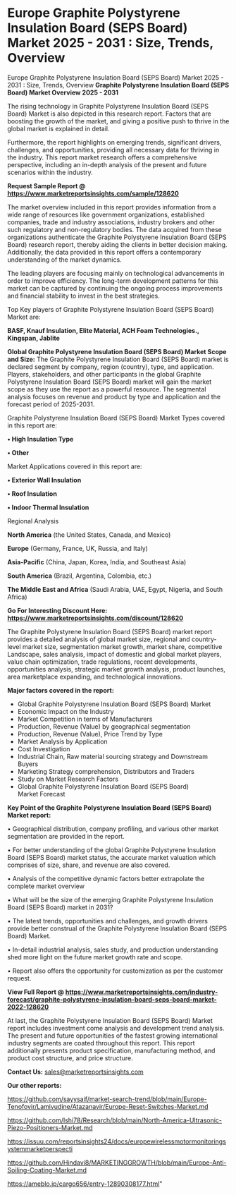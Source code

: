 # Europe Graphite Polystyrene Insulation Board (SEPS Board) Market 2025 - 2031 : Size, Trends, Overview
Europe Graphite Polystyrene Insulation Board (SEPS Board) Market 2025 - 2031 : Size, Trends, Overview
<Strong> Graphite Polystyrene Insulation Board (SEPS Board) Market Overview 2025 - 2031</strong>

The rising technology in Graphite Polystyrene Insulation Board (SEPS Board) Market is also depicted in this research report. Factors that are boosting the growth of the market, and giving a positive push to thrive in the global market is explained in detail.

Furthermore, the report highlights on emerging trends, significant drivers, challenges, and opportunities, providing all necessary data for thriving in the industry. This report market research offers a comprehensive perspective, including an in-depth analysis of the present and future scenarios within the industry.

<strong>Request Sample Report @ <a href=https://www.marketreportsinsights.com/sample/128620>https://www.marketreportsinsights.com/sample/128620</a></strong>

The market overview included in this report provides information from a wide range of resources like government organizations, established companies, trade and industry associations, industry brokers and other such regulatory and non-regulatory bodies. The data acquired from these organizations authenticate the Graphite Polystyrene Insulation Board (SEPS Board) research report, thereby aiding the clients in better decision making. Additionally, the data provided in this report offers a contemporary understanding of the market dynamics.

The leading players are focusing mainly on technological advancements in order to improve efficiency. The long-term development patterns for this market can be captured by continuing the ongoing process improvements and financial stability to invest in the best strategies.

Top Key players of Graphite Polystyrene Insulation Board (SEPS Board) Market are:

<strong>BASF, Knauf Insulation, Elite Material, ACH Foam Technologies., Kingspan, Jablite</strong>

<strong><b>Global Graphite Polystyrene Insulation Board (SEPS Board) Market Scope and Size:</b></strong>
The Graphite Polystyrene Insulation Board (SEPS Board) market is declared segment by company, region (country), type, and application. Players, stakeholders, and other participants in the global Graphite Polystyrene Insulation Board (SEPS Board) market will gain the market scope as they use the report as a powerful resource. The segmental analysis focuses on revenue and product by type and application and the forecast period of 2025-2031.

Graphite Polystyrene Insulation Board (SEPS Board) Market Types covered in this report are:

<strong>• High Insulation Type

• Other</strong>

Market Applications covered in this report are:

<strong>• Exterior Wall Insulation

• Roof Insulation

• Indoor Thermal Insulation</strong> 

Regional Analysis

<strong>North America</strong> (the United States, Canada, and Mexico)

<strong>Europe</strong> (Germany, France, UK, Russia, and Italy)

<strong>Asia-Pacific</strong> (China, Japan, Korea, India, and Southeast Asia)

<strong>South America</strong> (Brazil, Argentina, Colombia, etc.)

<strong>The Middle East and Africa</strong> (Saudi Arabia, UAE, Egypt, Nigeria, and South Africa)

<strong>Go For Interesting Discount Here: <a href=https://www.marketreportsinsights.com/discount/128620>https://www.marketreportsinsights.com/discount/128620</a></strong>

The Graphite Polystyrene Insulation Board (SEPS Board) market report provides a detailed analysis of global market size, regional and country-level market size, segmentation market growth, market share, competitive Landscape, sales analysis, impact of domestic and global market players, value chain optimization, trade regulations, recent developments, opportunities analysis, strategic market growth analysis, product launches, area marketplace expanding, and technological innovations.

<strong><b>Major factors covered in the report:</b></strong>
<ul>
  <li>Global Graphite Polystyrene Insulation Board (SEPS Board) Market </li>
  <li>Economic Impact on the Industry</li>
  <li>Market Competition in terms of Manufacturers</li>
  <li>Production, Revenue (Value) by geographical segmentation</li>
  <li>Production, Revenue (Value), Price Trend by Type</li>
  <li>Market Analysis by Application</li>
  <li>Cost Investigation</li>
  <li>Industrial Chain, Raw material sourcing strategy and Downstream Buyers</li>
  <li>Marketing Strategy comprehension, Distributors and Traders</li>
  <li>Study on Market Research Factors</li>
  <li>Global Graphite Polystyrene Insulation Board (SEPS Board) Market Forecast</li>
</ul>

<strong><b>Key Point of the Graphite Polystyrene Insulation Board (SEPS Board) Market report:</b></strong>

• Geographical distribution, company profiling, and various other market segmentation are provided in the report.

• For better understanding of the global Graphite Polystyrene Insulation Board (SEPS Board) market status, the accurate market valuation which comprises of size, share, and revenue are also covered.

• Analysis of the competitive dynamic factors better extrapolate the complete market overview

• What will be the size of the emerging Graphite Polystyrene Insulation Board (SEPS Board) market in 2031?

• The latest trends, opportunities and challenges, and growth drivers provide better construal of the Graphite Polystyrene Insulation Board (SEPS Board) Market.

• In-detail industrial analysis, sales study, and production understanding shed more light on the future market growth rate and scope.

• Report also offers the opportunity for customization as per the customer request.

<strong><b>View Full Report @ <a href=https://www.marketreportsinsights.com/industry-forecast/graphite-polystyrene-insulation-board-seps-board-market-2022-128620>https://www.marketreportsinsights.com/industry-forecast/graphite-polystyrene-insulation-board-seps-board-market-2022-128620</a></b></strong>


At last, the Graphite Polystyrene Insulation Board (SEPS Board) Market report includes investment come analysis and development trend analysis. The present and future opportunities of the fastest growing international industry segments are coated throughout this report. This report additionally presents product specification, manufacturing method, and product cost structure, and price structure.

<strong>Contact Us:</strong>
sales@marketreportsinsights.com

<strong>Our other reports:</strong>

<a href=https://github.com/sayysaif/market-search-trend/blob/main/Europe-Tenofovir/Lamivudine/Atazanavir/Europe-Reset-Switches-Market.md>https://github.com/sayysaif/market-search-trend/blob/main/Europe-Tenofovir/Lamivudine/Atazanavir/Europe-Reset-Switches-Market.md</a>

<a href=https://github.com/Ishi78/Research/blob/main/North-America-Ultrasonic-Piezo-Positioners-Market.md>https://github.com/Ishi78/Research/blob/main/North-America-Ultrasonic-Piezo-Positioners-Market.md</a>

<a href=https://issuu.com/reportsinsights24/docs/europewirelessmotormonitoringsystemmarketperspecti>https://issuu.com/reportsinsights24/docs/europewirelessmotormonitoringsystemmarketperspecti</a>

<a href=https://github.com/Hindavi8/MARKETINGGROWTH/blob/main/Europe-Anti-Soiling-Coating-Market.md>https://github.com/Hindavi8/MARKETINGGROWTH/blob/main/Europe-Anti-Soiling-Coating-Market.md</a>

<a href=https://ameblo.jp/cargo656/entry-12890308177.html>https://ameblo.jp/cargo656/entry-12890308177.html</a>"
